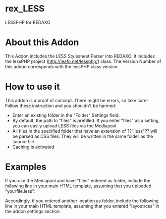 rex_LESS
========

LESSPHP for REDAXO 

About this Addon
================

This Addon includes the LESS Stylesheet Parser into REDAXO. It includes the lessPHP project (http://leafo.net/lessphp/) class. The Version Number of this addon corresponds with the lessPHP class version. 

How to use it
=============

This addon is a proof of concept. There might be errors, so take care! Follow these instruction and you shouldn't be harmed:

* Enter an existing folder in the "Folder" Settings field. 
* By default, the path to "files" is prefilled. If you enter "files" as a setting, you can easily upload LESS files via the Mediapool
* All files in the specified folder that have an extension of ??".less"?? will be parsed as CSS files. They will be written in the same folder as the source file. 
* Caching is activated 

Examples
========

If you use the Mediapool and have "files" entered as folder, include the following line in your main HTML template, assuming that you uploaded "yourfile.less":

<link href="<?php echo $REX['HTDOCS_PATH'] ?>files/yourfile.css" rel="stylesheet">

Accordingly, if you entered another location as folder, include the following line in your main HTML template, assuming that you entered "layout/css" in the addon settings section:

<link href="<?php echo $REX['HTDOCS_PATH'] ?>layout/css/yourfile.css" rel="stylesheet">
